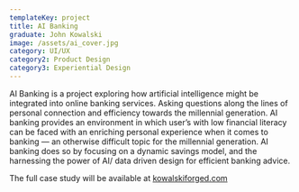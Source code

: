 ```yaml
---
templateKey: project
title: AI Banking
graduate: John Kowalski
image: /assets/ai_cover.jpg
category: UI/UX
category2: Product Design
category3: Experiential Design
---
```

AI Banking is a project exploring how artificial intelligence might be integrated into online banking services. Asking questions along the lines of personal connection and efficiency towards the millennial generation. AI banking provides an environment in which user’s with low financial literacy can be faced with an enriching personal experience when it comes to banking — an otherwise difficult topic for the millennial generation. AI banking does so by focusing on a dynamic savings model, and the harnessing the power of AI/ data driven design for efficient banking advice.



The full case study will be available at [kowalskiforged.com](http://kowalskiforged.com/)
